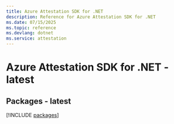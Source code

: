 ```yaml
---
title: Azure Attestation SDK for .NET
description: Reference for Azure Attestation SDK for .NET
ms.date: 07/15/2025
ms.topic: reference
ms.devlang: dotnet
ms.service: attestation
---
```

# Azure Attestation SDK for .NET - latest
## Packages - latest
[!INCLUDE [packages](attestation-index.md)]